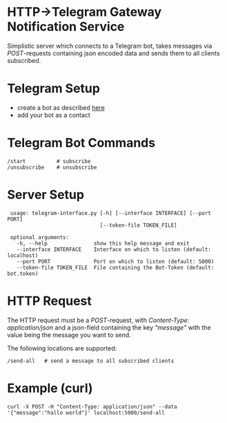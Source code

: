 # HTTP->Telegram Gateway Notification Service
Simplistic server which connects to a Telegram bot, takes messages via *POST*-requests containing json encoded data and sends them to all clients subscribed.

# Telegram Setup
- create a bot as described [here](https://core.telegram.org/bots)
- add your bot as a contact

# Telegram Bot Commands

    /start          # subscribe
    /unsubscribe    # unsubscribe

# Server Setup

     usage: telegram-interface.py [-h] [--interface INTERFACE] [--port PORT]
                                  [--token-file TOKEN_FILE]
     
     optional arguments:
       -h, --help               show this help message and exit
       --interface INTERFACE    Interface on which to listen (default: localhost)
       --port PORT              Port on which to listen (default: 5000)
       --token-file TOKEN_FILE  File containing the Bot-Token (default: bot.token)

# HTTP Request
The HTTP request must be a *POST*-request, with *Content-Type: application/json* and a json-field containing the key *"message"* with the value being the message you want to send.

The following locations are supported:

    /send-all   # send a message to all subscribed clients

# Example (curl)

    curl -X POST -H "Content-Type: application/json" --data '{"message":"hallo world"}' localhost:5000/send-all
